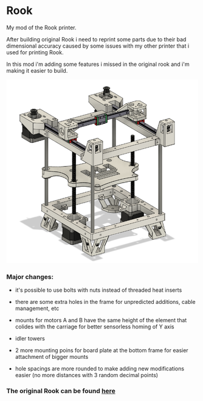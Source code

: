 # Rook

My mod of the Rook printer.

After building original Rook i need to reprint some parts due to their bad dimensional accuracy caused by some issues with my other printer that i used for printing Rook.

In this mod i'm adding some features i missed in the original rook and i'm making it easier to build.

![image of Rook 3D Printer](Build_pictures/Rook.PNG)

### Major changes:

* it's possible to use bolts with nuts instead of threaded heat inserts

* there are some extra holes in the frame for unpredicted additions, cable management, etc

* mounts for motors A and B have the same height of the element that colides with the carriage for better sensorless homing of Y axis

* idler towers 

* 2 more mounting poins for board plate at the bottom frame for easier attachment of bigger mounts

* hole spacings are more rounded to make adding new modifications easier (no more distances with 3 random decimal points)

### The original Rook can be found [here](https://github.com/rolohaun/Rook)
